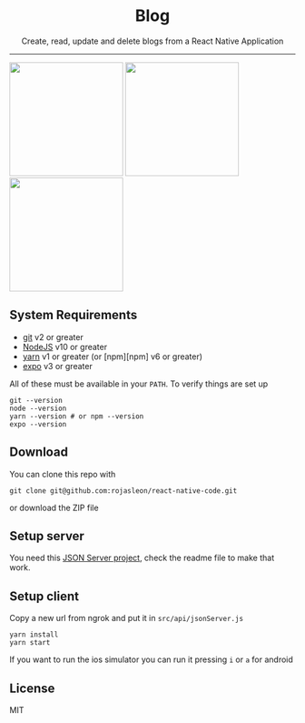 <div align="center">
<h1>Blog</h1>
Create, read, update and delete blogs from a React Native Application
</div>

<hr />

<p float="left">
  <img src="https://raw.githubusercontent.com/rojasleon/react-native-code/own-blog/simulator1.png" width="200" />
  <img src="https://raw.githubusercontent.com/rojasleon/react-native-code/own-blog/simulator2.png" width="200" />
  <img src="https://raw.githubusercontent.com/rojasleon/react-native-code/own-blog/simulator3.png" width="200" />
</p>

## System Requirements

- [git](https://git-scm.com/) v2 or greater
- [NodeJS](https://nodejs.org/en/) v10 or greater
- [yarn](https://yarnpkg.com/lang/en/) v1 or greater (or [npm][npm] v6 or greater)
- [expo](https://expo.io/) v3 or greater

All of these must be available in your `PATH`. To verify things are set up

```shell
git --version
node --version
yarn --version # or npm --version
expo --version
```

## Download

You can clone this repo with
```shell
git clone git@github.com:rojasleon/react-native-code.git
```
or download the ZIP file

## Setup server

You need this [JSON Server project](https://github.com/rojasleon/react-native-code/tree/master/jsonserver), check the readme file to make that work.

## Setup client

Copy a new url from ngrok and put it in `src/api/jsonServer.js`
```shell
yarn install
yarn start
```
If you want to run the ios simulator you can run it pressing `i` or `a` for android

## License 

MIT